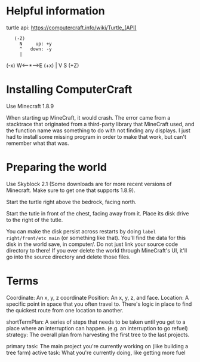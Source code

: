 # Helpful information

turtle api: https://computercraft.info/wiki/Turtle_(API)

       (-Z)
         N     up: +y
         ^   down: -y
         |
(-x) W<--*-->E (+x)
         |
         V
         S
       (+Z)

# Installing ComputerCraft

Use Minecraft 1.8.9

When starting up MineCraft, it would crash. The error came from a stacktrace that originated from a third-party library that MineCraft used, and the function name was something to do with not finding any displays. I just had to install some missing program in order to make that work, but can't remember what that was.

# Preparing the world

Use Skyblock 2.1 (Some downloads are for more recent versions of Minecraft. Make sure to get one that supports 1.8.9).

Start the turtle right above the bedrock, facing north.

Start the tutle in front of the chest, facing away from it. Place its disk drive to the right of the tutle.

You can make the disk persist across restarts by doing `label right/front/etc main` (or something like that). You'll find the data for this disk in the world save, in computer/. Do not just link your source code directory to there! If you ever delete the world through MineCraft's UI, it'll go into the source directory and delete those files.

# Terms

Coordinate: An x, y, z coordinate
Position: An x, y, z, and face.
Location: A specific point in space that you often travel to. There's logic in place to find the quickest route from one location to another.

shortTermPlan: A series of steps that needs to be taken until you get to a place where an interruption can happen. (e.g. an interruption to go refuel)
strategy: The overall plan from harvesting the first tree to the last projects.

primary task: The main project you're currently working on (like building a tree farm)
active task: What you're currently doing, like getting more fuel